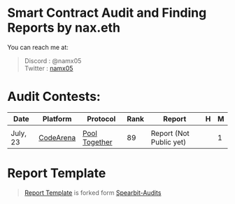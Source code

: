 # Smart Contract Audit and Finding Reports by nax.eth

You can reach me at:

> Discord : @namx05\
> Twitter : [namx05](https://twitter.com/namx05)

<!-- [CodeArena](https://code4rena.com/)       -->
<!-- [Sherlock](https://sherlock.xyz/)         -->
<!-- [CodeHawks](https://www.codehawks.com/)   -->

# Audit Contests:

| Date     | Platform                            | Protocol                                   | Rank | Report                  | H   | M   |
| -------- | ----------------------------------- | ------------------------------------------ | ---- | ----------------------- | --- | --- |
|          |                                     |                                            |      |                         |     |     |
| July, 23 | [CodeArena](https://code4rena.com/) | [Pool Together](https://pooltogether.com/) | 89   | Report (Not Public yet) |     | 1   |

# Report Template

> [Report Template](Report_Template.md) is forked form [Spearbit-Audits](https://github.com/spearbit-audits/report-template/blob/main/report.md)
